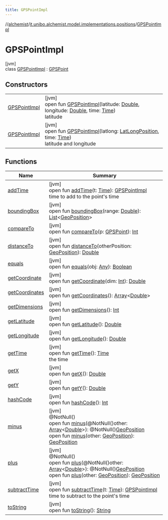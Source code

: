 ```yaml
---
title: GPSPointImpl
---
```

//[alchemist](../../../index.html)/[it.unibo.alchemist.model.implementations.positions](../index.html)/[GPSPointImpl](index.html)



# GPSPointImpl



[jvm]\
class [GPSPointImpl](index.html) : [GPSPoint](../../it.unibo.alchemist.model.interfaces/-g-p-s-point/index.html)



## Constructors


| | |
|---|---|
| [GPSPointImpl](-g-p-s-point-impl.html) | [jvm]<br>open fun [GPSPointImpl](-g-p-s-point-impl.html)(latitude: [Double](https://kotlinlang.org/api/latest/jvm/stdlib/kotlin/-double/index.html), longitude: [Double](https://kotlinlang.org/api/latest/jvm/stdlib/kotlin/-double/index.html), time: [Time](../../it.unibo.alchemist.model.interfaces/-time/index.html))<br>latitude |
| [GPSPointImpl](-g-p-s-point-impl.html) | [jvm]<br>open fun [GPSPointImpl](-g-p-s-point-impl.html)(latlong: [LatLongPosition](../-lat-long-position/index.html), time: [Time](../../it.unibo.alchemist.model.interfaces/-time/index.html))<br>latitude and longitude |


## Functions


| Name | Summary |
|---|---|
| [addTime](add-time.html) | [jvm]<br>open fun [addTime](add-time.html)(t: [Time](../../it.unibo.alchemist.model.interfaces/-time/index.html)): [GPSPointImpl](index.html)<br>time to add to the point's time |
| [boundingBox](bounding-box.html) | [jvm]<br>open fun [boundingBox](bounding-box.html)(range: [Double](https://kotlinlang.org/api/latest/jvm/stdlib/kotlin/-double/index.html)): [List](https://docs.oracle.com/javase/8/docs/api/java/util/List.html)<[GeoPosition](../../it.unibo.alchemist.model.interfaces/-geo-position/index.html)> |
| [compareTo](compare-to.html) | [jvm]<br>open fun [compareTo](compare-to.html)(p: [GPSPoint](../../it.unibo.alchemist.model.interfaces/-g-p-s-point/index.html)): [Int](https://kotlinlang.org/api/latest/jvm/stdlib/kotlin/-int/index.html) |
| [distanceTo](distance-to.html) | [jvm]<br>open fun [distanceTo](distance-to.html)(otherPosition: [GeoPosition](../../it.unibo.alchemist.model.interfaces/-geo-position/index.html)): [Double](https://kotlinlang.org/api/latest/jvm/stdlib/kotlin/-double/index.html) |
| [equals](equals.html) | [jvm]<br>open fun [equals](equals.html)(obj: [Any](https://kotlinlang.org/api/latest/jvm/stdlib/kotlin/-any/index.html)): [Boolean](https://kotlinlang.org/api/latest/jvm/stdlib/kotlin/-boolean/index.html) |
| [getCoordinate](get-coordinate.html) | [jvm]<br>open fun [getCoordinate](get-coordinate.html)(dim: [Int](https://kotlinlang.org/api/latest/jvm/stdlib/kotlin/-int/index.html)): [Double](https://kotlinlang.org/api/latest/jvm/stdlib/kotlin/-double/index.html) |
| [getCoordinates](get-coordinates.html) | [jvm]<br>open fun [getCoordinates](get-coordinates.html)(): [Array](https://kotlinlang.org/api/latest/jvm/stdlib/kotlin/-array/index.html)<[Double](https://kotlinlang.org/api/latest/jvm/stdlib/kotlin/-double/index.html)> |
| [getDimensions](get-dimensions.html) | [jvm]<br>open fun [getDimensions](get-dimensions.html)(): [Int](https://kotlinlang.org/api/latest/jvm/stdlib/kotlin/-int/index.html) |
| [getLatitude](get-latitude.html) | [jvm]<br>open fun [getLatitude](get-latitude.html)(): [Double](https://kotlinlang.org/api/latest/jvm/stdlib/kotlin/-double/index.html) |
| [getLongitude](get-longitude.html) | [jvm]<br>open fun [getLongitude](get-longitude.html)(): [Double](https://kotlinlang.org/api/latest/jvm/stdlib/kotlin/-double/index.html) |
| [getTime](get-time.html) | [jvm]<br>open fun [getTime](get-time.html)(): [Time](../../it.unibo.alchemist.model.interfaces/-time/index.html)<br>the time |
| [getX](get-x.html) | [jvm]<br>open fun [getX](get-x.html)(): [Double](https://kotlinlang.org/api/latest/jvm/stdlib/kotlin/-double/index.html) |
| [getY](get-y.html) | [jvm]<br>open fun [getY](get-y.html)(): [Double](https://kotlinlang.org/api/latest/jvm/stdlib/kotlin/-double/index.html) |
| [hashCode](hash-code.html) | [jvm]<br>open fun [hashCode](hash-code.html)(): [Int](https://kotlinlang.org/api/latest/jvm/stdlib/kotlin/-int/index.html) |
| [minus](minus.html) | [jvm]<br>@NotNull()<br>open fun [minus](minus.html)(@NotNull()other: [Array](https://kotlinlang.org/api/latest/jvm/stdlib/kotlin/-array/index.html)<[Double](https://kotlinlang.org/api/latest/jvm/stdlib/kotlin/-double/index.html)>): @NotNull()[GeoPosition](../../it.unibo.alchemist.model.interfaces/-geo-position/index.html)<br>open fun [minus](minus.html)(other: [GeoPosition](../../it.unibo.alchemist.model.interfaces/-geo-position/index.html)): [GeoPosition](../../it.unibo.alchemist.model.interfaces/-geo-position/index.html) |
| [plus](plus.html) | [jvm]<br>@NotNull()<br>open fun [plus](plus.html)(@NotNull()other: [Array](https://kotlinlang.org/api/latest/jvm/stdlib/kotlin/-array/index.html)<[Double](https://kotlinlang.org/api/latest/jvm/stdlib/kotlin/-double/index.html)>): @NotNull()[GeoPosition](../../it.unibo.alchemist.model.interfaces/-geo-position/index.html)<br>open fun [plus](plus.html)(other: [GeoPosition](../../it.unibo.alchemist.model.interfaces/-geo-position/index.html)): [GeoPosition](../../it.unibo.alchemist.model.interfaces/-geo-position/index.html) |
| [subtractTime](subtract-time.html) | [jvm]<br>open fun [subtractTime](subtract-time.html)(t: [Time](../../it.unibo.alchemist.model.interfaces/-time/index.html)): [GPSPointImpl](index.html)<br>time to subtract to the point's time |
| [toString](to-string.html) | [jvm]<br>open fun [toString](to-string.html)(): [String](https://docs.oracle.com/javase/8/docs/api/java/lang/String.html) |

